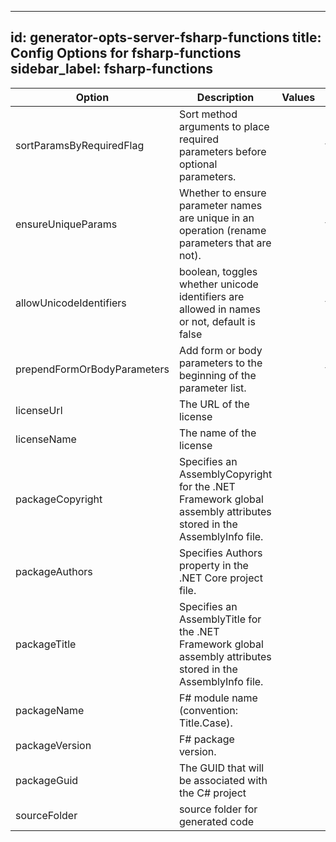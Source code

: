 
---
id: generator-opts-server-fsharp-functions
title: Config Options for fsharp-functions
sidebar_label: fsharp-functions
---

| Option | Description | Values | Default |
| ------ | ----------- | ------ | ------- |
|sortParamsByRequiredFlag|Sort method arguments to place required parameters before optional parameters.| |true|
|ensureUniqueParams|Whether to ensure parameter names are unique in an operation (rename parameters that are not).| |true|
|allowUnicodeIdentifiers|boolean, toggles whether unicode identifiers are allowed in names or not, default is false| |false|
|prependFormOrBodyParameters|Add form or body parameters to the beginning of the parameter list.| |false|
|licenseUrl|The URL of the license| |http://localhost|
|licenseName|The name of the license| |NoLicense|
|packageCopyright|Specifies an AssemblyCopyright for the .NET Framework global assembly attributes stored in the AssemblyInfo file.| |No Copyright|
|packageAuthors|Specifies Authors property in the .NET Core project file.| |OpenAPI|
|packageTitle|Specifies an AssemblyTitle for the .NET Framework global assembly attributes stored in the AssemblyInfo file.| |OpenAPI Library|
|packageName|F# module name (convention: Title.Case).| |OpenAPI|
|packageVersion|F# package version.| |1.0.0|
|packageGuid|The GUID that will be associated with the C# project| |null|
|sourceFolder|source folder for generated code| |OpenAPI/src|

